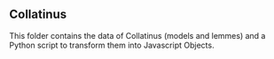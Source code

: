 ## Collatinus

This folder contains the data of Collatinus (models and lemmes) and a Python script to transform them into Javascript Objects.
